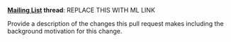 **[Mailing List](https://groups.google.com/forum/#!forum/liftweb) thread**:
REPLACE THIS WITH ML LINK

Provide a description of the changes this pull request makes including the
background motivation for this change.
